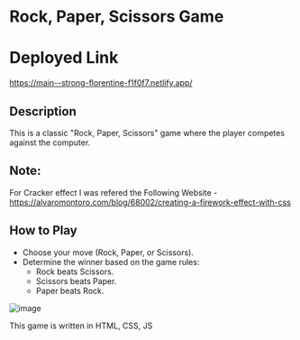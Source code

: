 # Rock, Paper, Scissors Game

# Deployed Link
https://main--strong-florentine-f1f0f7.netlify.app/

## Description
This is a classic "Rock, Paper, Scissors" game where the player competes against the computer.
## Note:
For Cracker effect I was refered the Following Website - 
https://alvaromontoro.com/blog/68002/creating-a-firework-effect-with-css

## How to Play

- Choose your move (Rock, Paper, or Scissors).
- Determine the winner based on the game rules:
  - Rock beats Scissors.
  - Scissors beats Paper.
  - Paper beats Rock.

![image](https://github.com/Raviprasaath/rock-paper-scissors-game/assets/117162868/d26b6239-50c5-4293-b04f-c6c2eb25545a)

This game is written in HTML, CSS, JS


